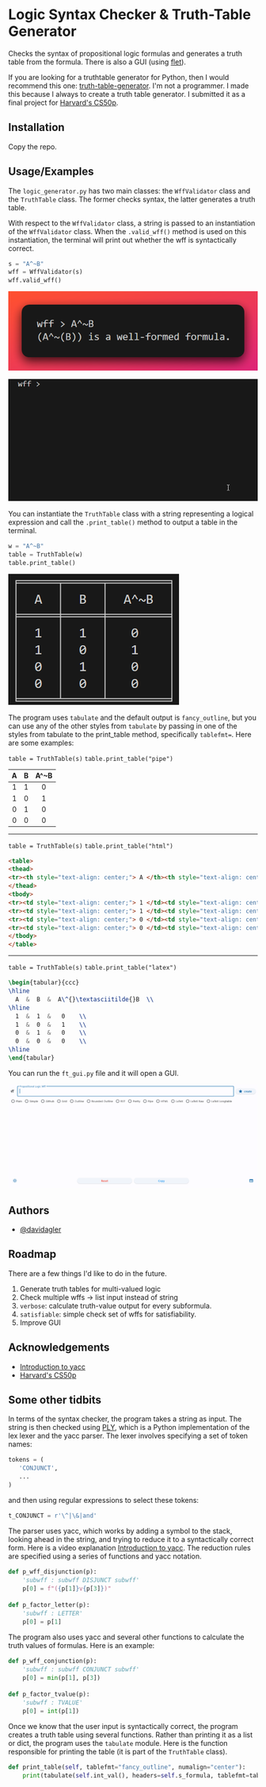 
# Logic Syntax Checker & Truth-Table Generator

Checks the syntax of propositional logic formulas and generates a truth table from the formula. There is also a GUI (using [flet](https://flet.dev/)). 

If you are looking for a truthtable generator for Python, then I would recommend this one: [truth-table-generator](https://pypi.org/project/truth-table-generator/). I'm not a programmer. I made this because I always to create a truth table generator. I submitted it as a final project for [Harvard's CS50p](https://cs50.harvard.edu/python/2022/). 


## Installation

Copy the repo.
    
## Usage/Examples

The `logic_generator.py` has two main classes: the `WffValidator` class and the `TruthTable` class. The former checks syntax, the latter generates a truth table. 

With respect to the `WffValidator` class, a string is passed to an instantiation of the `WffValidator` class. When the `.valid_wff()` method is used on this instantiation, the terminal will print out whether the wff is syntactically correct.

```python
s = "A^~B"
wff = WffValidator(s)
wff.valid_wff()
```

![Image](imgs/wff_check1.png)

![Image](imgs/wff_check.gif)

You can instantiate the `TruthTable` class with a string representing a logical expression and call the `.print_table()` method to output a table in the terminal.

```python
w = "A^~B"
table = TruthTable(w)
table.print_table()
```

![Image](imgs/table_example.png)

The program uses `tabulate` and the default output is `fancy_outline`, but you can use any of the other styles from `tabulate` by passing in one of the styles from tabulate to the print_table method, specifically `tablefmt=`. Here are some examples:

`table = TruthTable(s)`
`table.print_table("pipe")`

|  A  |  B  |  A^~B  |
|:---:|:---:|:------:|
|  1  |  1  |   0    |
|  1  |  0  |   1    |
|  0  |  1  |   0    |
|  0  |  0  |   0    |

---

`table = TruthTable(s)`
`table.print_table("html")`

```html
<table>
<thead>
<tr><th style="text-align: center;"> A </th><th style="text-align: center;"> B </th><th style="text-align: center;"> A^~B </th></tr>        
</thead>
<tbody>
<tr><td style="text-align: center;"> 1 </td><td style="text-align: center;"> 1 </td><td style="text-align: center;">  0   </td></tr>        
<tr><td style="text-align: center;"> 1 </td><td style="text-align: center;"> 0 </td><td style="text-align: center;">  1   </td></tr>        
<tr><td style="text-align: center;"> 0 </td><td style="text-align: center;"> 1 </td><td style="text-align: center;">  0   </td></tr>        
<tr><td style="text-align: center;"> 0 </td><td style="text-align: center;"> 0 </td><td style="text-align: center;">  0   </td></tr>        
</tbody>
</table>
```

---

`table = TruthTable(s)`
`table.print_table("latex")`

```latex
\begin{tabular}{ccc}
\hline
  A  &  B  &  A\^{}\textasciitilde{}B  \\
\hline
  1  &  1  &   0    \\
  1  &  0  &   1    \\
  0  &  1  &   0    \\
  0  &  0  &   0    \\
\hline
\end{tabular}
```

You can run the `ft_gui.py` file and it will open a GUI.

![Image](imgs/gui_img.png)



## Authors

- [@davidagler](https://www.github.com/davidagler)


## Roadmap

There are a few things I'd like to do in the future.

1. Generate truth tables for multi-valued logic
1. Check multiple wffs -> list input instead of string
1. `verbose`: calculate truth-value output for every subformula.
1. `satisfiable`: simple check set of wffs for satisfiability.
1. Improve GUI


## Acknowledgements

 - [Introduction to yacc](https://www.youtube.com/watch?v=yTXCPGAD3SQ&list=PLXMBJ899tuoo3Zx28hLFGbn_aWG8jV3Ey)
 - [Harvard's CS50p](https://cs50.harvard.edu/python/2022/)


## Some other tidbits


In terms of the syntax checker, the program takes a string as input. The string is then checked using [PLY](https://www.dabeaz.com/ply/), which is a Python implementation of the lex lexer and the yacc parser. The lexer involves specifying a set of token names:

```python
tokens = (
   'CONJUNCT',
   ...
)
```

and then using regular expressions to select these tokens:

```python
t_CONJUNCT = r'\^|\&|and'
```

The parser uses yacc, which works by adding a symbol to the stack, looking ahead in the string, and trying to reduce it to a syntactically correct form. Here is a video explanation [Introduction to yacc](https://www.youtube.com/watch?v=yTXCPGAD3SQ&list=PLXMBJ899tuoo3Zx28hLFGbn_aWG8jV3Ey). The reduction rules are specified using a series of functions and yacc notation.

```python
def p_wff_disjunction(p):
    'subwff : subwff DISJUNCT subwff'
    p[0] = f"({p[1]}v{p[3]})"

def p_factor_letter(p):
    'subwff : LETTER'
    p[0] = p[1]
```

The program also uses yacc and several other functions to calculate the truth values of formulas. Here is an example:

```python
def p_wff_conjunction(p):
    'subwff : subwff CONJUNCT subwff'    
    p[0] = min(p[1], p[3])

def p_factor_tvalue(p):
    'subwff : TVALUE'
    p[0] = int(p[1])
```

Once we know that the user input is syntactically correct, the program creates a truth table using several functions. Rather than printing it as a list or dict, the program uses the `tabulate` module. Here is the function responsible for printing the table (it is part of the `TruthTable` class).

```python
def print_table(self, tablefmt="fancy_outline", numalign="center"):
    print(tabulate(self.int_val(), headers=self.s_formula, tablefmt=tablefmt, numalign=numalign))
```
